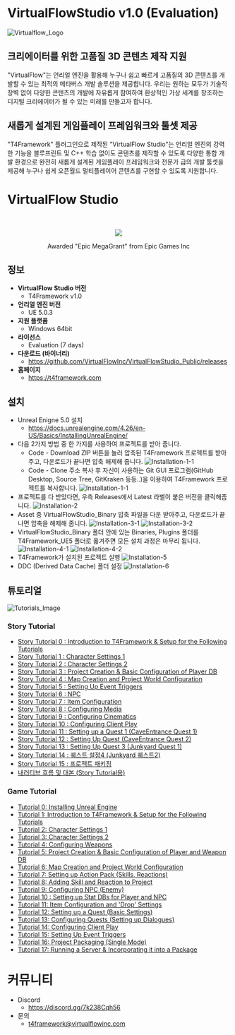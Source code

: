 # VirtualFlowStudio v1.0 (Evaluation)

![Virtualflow_Logo](./Image/Virtualflow_Logo.png)

## 크리에이터를 위한 고품질 3D 콘텐츠 제작 지원

"VirtualFlow"는 언리얼 엔진을 활용해 누구나 쉽고 빠르게 고품질의 3D 콘텐츠를 개발할 수 있는 최적의 메타버스 개발 솔루션을 제공합니다. 
우리는 원하는 모두가 기술적 장벽 없이 다양한 콘텐츠의 개발에 자유롭게 참여하여 환상적인 가상 세계를 창조하는 디지털 크리에이터가 될 수 있는 미래를 만들고자 합니다.

## 새롭게 설계된 게임플레이 프레임워크와 툴셋 제공

"T4Framework" 플러그인으로 제작된 "VirtualFlow Studio"는 언리얼 엔진의 강력한 기능을 블루프린트 및 C++ 학습 없이도 콘텐츠를 제작할 수 있도록 다양한 통합 개발 환경으로
완전히 새롭게 설계된 게임플레이 프레임워크와 전문가 급의 개발 툴셋을 제공해 누구나 쉽게 오픈월드 멀티플레이어 콘텐츠를 구현할 수 있도록 지원합니다.

# VirtualFlow Studio

<br>
<p align="center"><img src="https://t4framework.com/img/Epic_MegaGrants_Recipient_logo.png"></p>  
<p align="center">Awarded "Epic MegaGrant" from Epic Games Inc</p>  

## 정보
- **VirtualFlow Studio 버전**
  - T4Framework v1.0
- **언리얼 엔진 버전**
  - UE 5.0.3
- **지원 플랫폼**
  - Windows 64bit
- **라이선스**
  - Evaluation (7 days)
- **다운로드 (바이너리)**
  - https://github.com/VirtualFlowInc/VirtualFlowStudio_Public/releases
- **홈페이지**
  - <a href="https://t4framework.com" target="_blank">https://t4framework.com</a>
  
## 설치
- Unreal Enigne 5.0 설치
  - https://docs.unrealengine.com/4.26/en-US/Basics/InstallingUnrealEngine/
- 다음 2가지 방법 중 한 가지를 사용하여 프로젝트를 받아 줍니다.
  - Code - Download ZIP 버튼을 눌러 압축된 T4Framework 프로젝트를 받아주고, 다운로드가 끝나면 압축 해제해 줍니다.
    ![Installation-1-1](./Image/Installation-1-1.png)
  - Code - Clone 주소 복사 후 자신이 사용하는 Git GUI 프로그램(GitHub Desktop, Source Tree, GitKraken 등등..)을 이용하여 T4Framework 프로젝트를 복사합니다.
    ![Installation-1-1](./Image/Installation-1-2.png)
- 프로젝트를 다 받았다면, 우측 Releases에서 Latest 라벨이 붙은 버전을 클릭해줍니다.
  ![Installation-2](./Image/Installation-2.png)
- Asset 중 VirtualFlowStudio_Binary 압축 파일을 다운 받아주고, 다운로드가 끝나면 압축을 해제해 줍니다.
  ![Installation-3-1](./Image/Installation-3-1.png)
  ![Installation-3-2](./Image/Installation-3-2.png)
- VirtualFlowStudio_Binary 폴더 안에 있는 Binaries, Plugins 폴더를 T4Framework_UE5 폴더로 옮겨주면 모든 설치 과정은 마무리 됩니다.
  ![Installation-4-1](./Image/Installation-4-1.png)
  ![Installation-4-2](./Image/Installation-4-2.png)
- T4Framework가 설치된 프로젝트 실행
  ![Installation-5](./Image/Installation-5.png)
- DDC (Derived Data Cache) 폴더 설정
  ![Installation-6](./Image/Installation-6.png)

## 튜토리얼
![Tutorials_Image](./Image/Tutorials_Image.png)
### Story Tutorial
- <a href="https://virtualflow.atlassian.net/wiki/spaces/T4FrameworkPublic/pages/60784641/Story+Tutorial" target="_blank">Story Tutorial 0 : Introduction to T4Framework & Setup for the Following Tutorials</a>
- <a href="https://virtualflow.atlassian.net/wiki/spaces/T4FrameworkPublic/pages/60784641/Story+Tutorial" target="_blank">Story Tutorial 1 : Character Settings 1</a>
- <a href="https://virtualflow.atlassian.net/wiki/spaces/T4FrameworkPublic/pages/60784641/Story+Tutorial" target="_blank">Story Tutorial 2 : Character Settings 2</a>
- <a href="https://virtualflow.atlassian.net/wiki/spaces/T4FrameworkPublic/pages/60784641/Story+Tutorial" target="_blank">Story Tutorial 3 : Project Creation & Basic Configuration of Player DB</a>
- <a href="https://virtualflow.atlassian.net/wiki/spaces/T4FrameworkPublic/pages/60784641/Story+Tutorial" target="_blank">Story Tutorial 4 : Map Creation and Project World Configuration</a>
- <a href="https://virtualflow.atlassian.net/wiki/spaces/T4FrameworkPublic/pages/60784641/Story+Tutorial" target="_blank">Story Tutorial 5 : Setting Up Event Triggers</a>
- <a href="https://virtualflow.atlassian.net/wiki/spaces/T4FrameworkPublic/pages/60784641/Story+Tutorial" target="_blank">Story Tutorial 6 : NPC</a>
- <a href="https://virtualflow.atlassian.net/wiki/spaces/T4FrameworkPublic/pages/60784641/Story+Tutorial" target="_blank">Story Tutorial 7 : Item Configuration</a>
- <a href="https://virtualflow.atlassian.net/wiki/spaces/T4FrameworkPublic/pages/60784641/Story+Tutorial" target="_blank">Story Tutorial 8 : Configuring Media</a>
- <a href="https://virtualflow.atlassian.net/wiki/spaces/T4FrameworkPublic/pages/60784641/Story+Tutorial" target="_blank">Story Tutorial 9 : Configuring Cinematics</a>
- <a href="https://virtualflow.atlassian.net/wiki/spaces/T4FrameworkPublic/pages/60784641/Story+Tutorial" target="_blank">Story Tutorial 10 : Configuring Client Play</a>
- <a href="https://virtualflow.atlassian.net/wiki/spaces/T4FrameworkPublic/pages/60784641/Story+Tutorial" target="_blank">Story Tutorial 11 : Setting up a Quest 1 (CaveEntrance Quest 1)</a>
- <a href="https://virtualflow.atlassian.net/wiki/spaces/T4FrameworkPublic/pages/60784641/Story+Tutorial" target="_blank">Story Tutorial 12 : Setting Up Quest (CaveEntrance Quest 2)</a>
- <a href="https://virtualflow.atlassian.net/wiki/spaces/T4FrameworkPublic/pages/60784641/Story+Tutorial" target="_blank">Story Tutorial 13 : Setting Up Quest 3 (Junkyard Quest 1)</a>
- <a href="https://virtualflow.atlassian.net/wiki/spaces/T4FrameworkPublic/pages/60784641/Story+Tutorial" target="_blank">Story Tutorial 14 : 퀘스트 설정4 (Junkyard 퀘스트2)</a>
- <a href="https://virtualflow.atlassian.net/wiki/spaces/T4FrameworkPublic/pages/60784641/Story+Tutorial" target="_blank">Story Tutorial 15 : 프로젝트 패키징</a>
- <a href="https://virtualflow.atlassian.net/wiki/spaces/T4FrameworkPublic/pages/60784641/Story+Tutorial" target="_blank">내러티브 흐름 및 대본 (Story Tutorial용)</a>

### Game Tutorial
- <a href="https://virtualflow.atlassian.net/wiki/spaces/T4FrameworkPublic/pages/59408385/Game+Tutorial" target="_blank">Tutorial 0: Installing Unreal Engine</a>
- <a href="https://virtualflow.atlassian.net/wiki/spaces/T4FrameworkPublic/pages/59408385/Game+Tutorial" target="_blank">Tutorial 1: Introduction to T4Framework & Setup for the Following Tutorials</a>
- <a href="https://virtualflow.atlassian.net/wiki/spaces/T4FrameworkPublic/pages/59408385/Game+Tutorial" target="_blank">Tutorial 2: Character Settings 1</a>
- <a href="https://virtualflow.atlassian.net/wiki/spaces/T4FrameworkPublic/pages/59408385/Game+Tutorial" target="_blank">Tutorial 3: Character Settings 2</a>
- <a href="https://virtualflow.atlassian.net/wiki/spaces/T4FrameworkPublic/pages/59408385/Game+Tutorial" target="_blank">Tutorial 4: Configuring Weapons</a>
- <a href="https://virtualflow.atlassian.net/wiki/spaces/T4FrameworkPublic/pages/59408385/Game+Tutorial" target="_blank">Tutorial 5: Project Creation & Basic Configuration of Player and Weapon DB</a>
- <a href="https://virtualflow.atlassian.net/wiki/spaces/T4FrameworkPublic/pages/59408385/Game+Tutorial" target="_blank">Tutorial 6: Map Creation and Project World Configuration</a>
- <a href="https://virtualflow.atlassian.net/wiki/spaces/T4FrameworkPublic/pages/59408385/Game+Tutorial" target="_blank">Tutorial 7: Setting up Action Pack (Skills, Reactions)</a>
- <a href="https://virtualflow.atlassian.net/wiki/spaces/T4FrameworkPublic/pages/59408385/Game+Tutorial" target="_blank">Tutorial 8: Adding Skill and Reaction to Project</a>
- <a href="https://virtualflow.atlassian.net/wiki/spaces/T4FrameworkPublic/pages/59408385/Game+Tutorial" target="_blank">Tutorial 9: Configuring NPC (Enemy)</a>
- <a href="https://virtualflow.atlassian.net/wiki/spaces/T4FrameworkPublic/pages/59408385/Game+Tutorial" target="_blank">Tutorial 10 : Setting up Stat DBs for Player and NPC</a>
- <a href="https://virtualflow.atlassian.net/wiki/spaces/T4FrameworkPublic/pages/59408385/Game+Tutorial" target="_blank">Tutorial 11: Item Configuration and 'Drop' Settings</a>
- <a href="https://virtualflow.atlassian.net/wiki/spaces/T4FrameworkPublic/pages/59408385/Game+Tutorial" target="_blank">Tutorial 12: Setting up a Quest (Basic Settings)</a>
- <a href="https://virtualflow.atlassian.net/wiki/spaces/T4FrameworkPublic/pages/59408385/Game+Tutorial" target="_blank">Tutorial 13: Configuring Quests (Setting up Dialogues)</a>
- <a href="https://virtualflow.atlassian.net/wiki/spaces/T4FrameworkPublic/pages/59408385/Game+Tutorial" target="_blank">Tutorial 14: Configuring Client Play</a>
- <a href="https://virtualflow.atlassian.net/wiki/spaces/T4FrameworkPublic/pages/59408385/Game+Tutorial" target="_blank">Tutorial 15: Setting Up Event Triggers</a>
- <a href="https://virtualflow.atlassian.net/wiki/spaces/T4FrameworkPublic/pages/59408385/Game+Tutorial" target="_blank">Tutorial 16: Project Packaging (Single Mode)</a>
- <a href="https://virtualflow.atlassian.net/wiki/spaces/T4FrameworkPublic/pages/59408385/Game+Tutorial" target="_blank">Tutorial 17: Running a Server & Incorporating it into a Package</a>

# 커뮤니티
- Discord
  - https://discord.gg/7k238Cqh56
- 문의
  - t4framework@virtualflowinc.com
